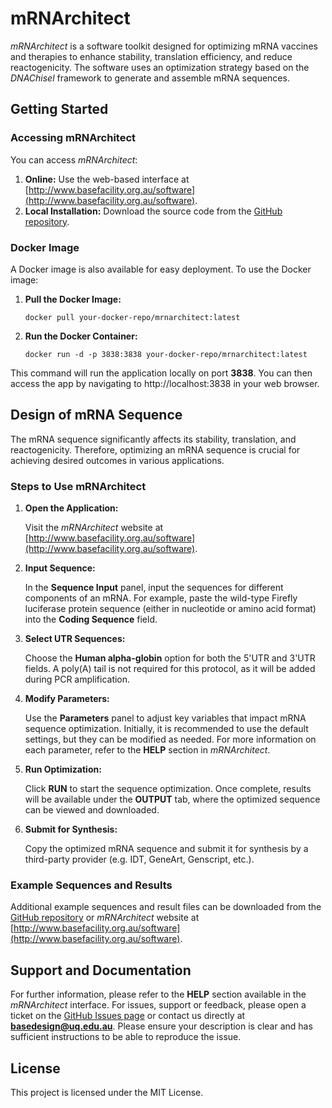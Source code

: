 # mRNArchitect

*mRNArchitect* is a software toolkit designed for optimizing mRNA vaccines and therapies to enhance stability, translation efficiency, and reduce reactogenicity. The software uses an optimization strategy based on the *DNAChisel* framework to generate and assemble mRNA sequences.

## Getting Started

### Accessing mRNArchitect

You can access *mRNArchitect*:

1. **Online:** Use the web-based interface at [http://www.basefacility.org.au/software](http://www.basefacility.org.au/software).
2. **Local Installation:** Download the source code from the [GitHub repository](https://github.com/BaseUQ/mRNArchitect).

### Docker Image

A Docker image is also available for easy deployment. To use the Docker image:

1. **Pull the Docker Image:**

   ```docker pull your-docker-repo/mrnarchitect:latest```
   
2. **Run the Docker Container:**

   ```docker run -d -p 3838:3838 your-docker-repo/mrnarchitect:latest```
  
This command will run the application locally on port **3838**. You can then access the app by navigating to http://localhost:3838 in your web browser.


## Design of mRNA Sequence

The mRNA sequence significantly affects its stability, translation, and reactogenicity. Therefore, optimizing an mRNA sequence is crucial for achieving desired outcomes in various applications. 

### Steps to Use mRNArchitect

1. **Open the Application:**

   Visit the *mRNArchitect* website at [http://www.basefacility.org.au/software](http://www.basefacility.org.au/software).

2. **Input Sequence:**

   In the **Sequence Input** panel, input the sequences for different components of an mRNA. For example, paste the wild-type Firefly luciferase protein sequence (either in nucleotide or amino acid format) into the **Coding Sequence** field.

3. **Select UTR Sequences:**

   Choose the **Human alpha-globin** option for both the 5'UTR and 3'UTR fields. A poly(A) tail is not required for this protocol, as it will be added during PCR amplification.

4. **Modify Parameters:**

   Use the **Parameters** panel to adjust key variables that impact mRNA sequence optimization. Initially, it is recommended to use the default settings, but they can be modified as needed. For more information on each parameter, refer to the **HELP** section in *mRNArchitect*.

5. **Run Optimization:**

   Click **RUN** to start the sequence optimization. Once complete, results will be available under the **OUTPUT** tab, where the optimized sequence can be viewed and downloaded.

6. **Submit for Synthesis:**

   Copy the optimized mRNA sequence and submit it for synthesis by a third-party provider (e.g. IDT, GeneArt, Genscript, etc.).

### Example Sequences and Results

Additional example sequences and result files can be downloaded from the [GitHub repository](https://github.com/BaseUQ/mRNArchitect) or *mRNArchitect* website at [http://www.basefacility.org.au/software](http://www.basefacility.org.au/software).

## Support and Documentation

For further information, please refer to the **HELP** section available in the *mRNArchitect* interface. For issues, support or feedback, please open a ticket on the [GitHub Issues page](https://github.com/BaseUQ/mRNArchitect/issues) or contact us directly at **basedesign@uq.edu.au**. Please ensure your description is clear and has sufficient instructions to be able to reproduce the issue.

## License

This project is licensed under the MIT License.
